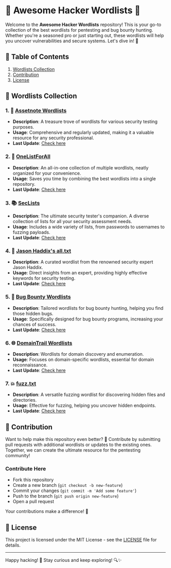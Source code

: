 # 🌟 Awesome Hacker Wordlists 🌟

Welcome to the **Awesome Hacker Wordlists** repository! This is your go-to collection of the best wordlists for pentesting and bug bounty hunting. Whether you're a seasoned pro or just starting out, these wordlists will help you uncover vulnerabilities and secure systems. Let's dive in! 🚀

## 📑 Table of Contents
1. [Wordlists Collection](#wordlists-collection)
2. [Contribution](#contribution)
3. [License](#license)

## 📜 Wordlists Collection

### 1. 🔗 [Assetnote Wordlists](https://wordlists.assetnote.io/)
   - **Description**: A treasure trove of wordlists for various security testing purposes.
   - **Usage**: Comprehensive and regularly updated, making it a valuable resource for any security professional.
   - **Last Update**: [Check here](https://wordlists.assetnote.io/)

### 2. 📂 [OneListForAll](https://github.com/six2dez/OneListForAll)
   - **Description**: An all-in-one collection of multiple wordlists, neatly organized for your convenience.
   - **Usage**: Saves you time by combining the best wordlists into a single repository.
   - **Last Update**: [Check here](https://github.com/six2dez/OneListForAll)

### 3. 📚 [SecLists](https://github.com/danielmiessler/SecLists)
   - **Description**: The ultimate security tester's companion. A diverse collection of lists for all your security assessment needs.
   - **Usage**: Includes a wide variety of lists, from passwords to usernames to fuzzing payloads.
   - **Last Update**: [Check here](https://github.com/danielmiessler/SecLists)

### 4. 📝 [Jason Haddix's all.txt](https://gist.github.com/jhaddix/86a06c5dc309d08580a018c66354a056)
   - **Description**: A curated wordlist from the renowned security expert Jason Haddix.
   - **Usage**: Direct insights from an expert, providing highly effective keywords for security testing.
   - **Last Update**: [Check here](https://gist.github.com/jhaddix/86a06c5dc309d08580a018c66354a056)

### 5. 🐞 [Bug Bounty Wordlists](https://github.com/Karanxa/Bug-Bounty-Wordlists)
   - **Description**: Tailored wordlists for bug bounty hunting, helping you find those hidden bugs.
   - **Usage**: Specifically designed for bug bounty programs, increasing your chances of success.
   - **Last Update**: [Check here](https://github.com/Karanxa/Bug-Bounty-Wordlists)

### 6. 🌐 [DomainTrail Wordlists](https://github.com/gatete/DomainTrail/tree/main/wordlists)
   - **Description**: Wordlists for domain discovery and enumeration.
   - **Usage**: Focuses on domain-specific wordlists, essential for domain reconnaissance.
   - **Last Update**: [Check here](https://github.com/gatete/DomainTrail/tree/main/wordlists)

### 7. 💥 [fuzz.txt](https://github.com/Bo0oM/fuzz.txt)
   - **Description**: A versatile fuzzing wordlist for discovering hidden files and directories.
   - **Usage**: Effective for fuzzing, helping you uncover hidden endpoints.
   - **Last Update**: [Check here](https://github.com/Bo0oM/fuzz.txt)

## 🚀 Contribution

Want to help make this repository even better? 🌟 Contribute by submitting pull requests with additional wordlists or updates to the existing ones. Together, we can create the ultimate resource for the pentesting community!

### Contribute Here
- Fork this repository
- Create a new branch (`git checkout -b new-feature`)
- Commit your changes (`git commit -m 'Add some feature'`)
- Push to the branch (`git push origin new-feature`)
- Open a pull request

Your contributions make a difference! 💪

## 📜 License

This project is licensed under the MIT License - see the [LICENSE](LICENSE) file for details.

---

Happy hacking! 🎉 Stay curious and keep exploring! 🔍✨
